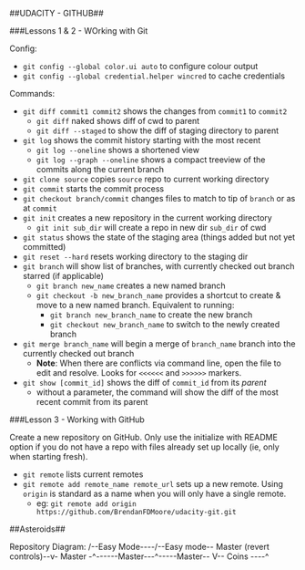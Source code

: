 ##UDACITY - GITHUB##

###Lessons 1 & 2 - WOrking with Git

Config:
- `git config --global color.ui auto` to configure colour output
- `git config --global credential.helper wincred` to cache credentials

Commands:

- `git diff commit1 commit2` shows the changes from `commit1` to `commit2`
	- `git diff` naked shows diff of cwd to parent
	- `git diff --staged` to show the diff of staging directory to parent
- `git log` shows the commit history starting with the most recent
	- `git log --oneline` shows a shortened view
	- `git log --graph --oneline` shows a compact treeview of the commits along the current branch
- `git clone source` copies `source` repo to current working directory
- `git commit` starts the commit process
- `git checkout branch/commit` changes files to match to tip of `branch` or as at `commit`
- `git init` creates a new repository in the current working directory
	- `git init sub_dir` will create a repo in new dir `sub_dir` of cwd
- `git status` shows the state of the staging area (things added but not yet committed)
- `git reset --hard` resets working directory to the staging dir
- `git branch` will show list of branches, with currently checked out branch starred (if applicable)
	- `git branch new_name` creates a new named branch
	- `git checkout -b new_branch_name` provides a shortcut to create & move to a new named branch. Equivalent to running:
		- `git branch new_branch_name` to create the new branch
		- `git checkout new_branch_name` to switch to the newly created branch
- `git merge branch_name` will begin a merge of `branch_name` branch into the currently checked out branch
	- **Note**: When there are conflicts via command line, open the file to edit and resolve. Looks for `<<<<<<` and `>>>>>>` markers.
- `git show [commit_id]` shows the diff of `commit_id` from its *parent*
	- without a parameter, the command will show the diff of the most recent commit from its parent

###Lesson 3 - Working with GitHub

Create a new repository on GitHub. Only use the initialize with README option if you do not have a repo with files already set up locally (ie, only when starting fresh).

- `git remote` lists current remotes
- `git remote add remote_name remote_url` sets up a new remote. Using `origin` is standard as a name when you will only have a single remote.
	- eg: `git remote add origin https://github.com/BrendanFDMoore/udacity-git.git`




##Asteroids##

Repository Diagram:
										  /--Easy Mode----/--Easy mode--
	Master (revert controls)--v- Master -^------Master---^-----Master--
                              V-- Coins ----^


